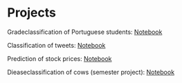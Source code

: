 # Projects
Gradeclassification of Portuguese students:
[Notebook](https://CathrineO.github.io/Projects/M1)

Classification of tweets: 
[Notebook](https://CathrineO.github.io/Projects/M2)

Prediction of stock prices: 
[Notebook](https://CathrineO.github.io/Projects/M3)

Dieaseclassification of cows (semester project): 
[Notebook](https://CathrineO.github.io/Projects/Semesterproject)
